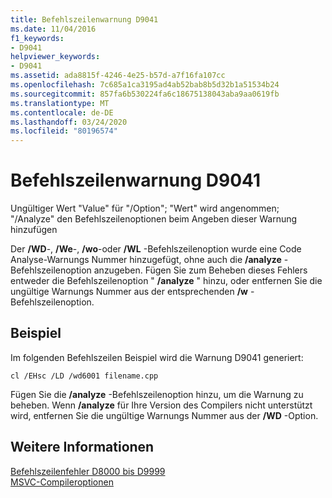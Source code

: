 ```yaml
---
title: Befehlszeilenwarnung D9041
ms.date: 11/04/2016
f1_keywords:
- D9041
helpviewer_keywords:
- D9041
ms.assetid: ada8815f-4246-4e25-b57d-a7f16fa107cc
ms.openlocfilehash: 7c685a1ca3195ad4ab52bab8b5d32b1a51534b24
ms.sourcegitcommit: 857fa6b530224fa6c18675138043aba9aa0619fb
ms.translationtype: MT
ms.contentlocale: de-DE
ms.lasthandoff: 03/24/2020
ms.locfileid: "80196574"
---
```

# <a name="command-line-warning-d9041"></a>Befehlszeilenwarnung D9041

Ungültiger Wert "Value" für "/Option"; "Wert" wird angenommen; "/Analyze" den Befehlszeilenoptionen beim Angeben dieser Warnung hinzufügen

Der **/WD**-, **/We**-, **/wo**-oder **/WL** -Befehlszeilenoption wurde eine Code Analyse-Warnungs Nummer hinzugefügt, ohne auch die **/analyze** -Befehlszeilenoption anzugeben. Fügen Sie zum Beheben dieses Fehlers entweder die Befehlszeilenoption " **/analyze** " hinzu, oder entfernen Sie die ungültige Warnungs Nummer aus der entsprechenden **/w** -Befehlszeilenoption.

## <a name="example"></a>Beispiel

Im folgenden Befehlszeilen Beispiel wird die Warnung D9041 generiert:

```
cl /EHsc /LD /wd6001 filename.cpp
```

Fügen Sie die **/analyze** -Befehlszeilenoption hinzu, um die Warnung zu beheben. Wenn **/analyze** für Ihre Version des Compilers nicht unterstützt wird, entfernen Sie die ungültige Warnungs Nummer aus der **/WD** -Option.

## <a name="see-also"></a>Weitere Informationen

[Befehlszeilenfehler D8000 bis D9999](../../error-messages/tool-errors/command-line-errors-d8000-through-d9999.md)<br/>
[MSVC-Compileroptionen](../../build/reference/compiler-options.md)
